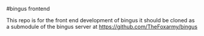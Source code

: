 #bingus frontend

This repo is for the front end development of bingus
it should be cloned as a submodule of the bingus server at
https://github.com/TheFoxarmy/bingus
